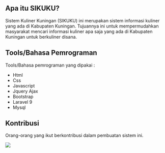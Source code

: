 ## Apa itu SIKUKU?

Sistem Kuliner Kuningan (SIKUKU) ini merupakan sistem informasi kuliner yang ada di Kabupaten Kuningan. Tujuannya ini untuk mempermudahkan masyarakat mencari informasi kuliner apa saja yang ada di Kabupaten Kuningan untuk berkuliner disana.

## Tools/Bahasa Pemrograman

Tools/Bahasa pemrograman yang dipakai :

- Html
- Css
- Javascript
- Jquery Ajax
- Bootstrap
- Laravel 9
- Mysql

## Kontribusi

Orang-orang yang ikut berkontribusi dalam pembuatan sistem ini.

<a href="https://github.com/AliAbdurohman16/sipedes/graphs/contributors">
  <img src="https://contrib.rocks/image?repo=AliAbdurohman16/sipedes" />
</a>

